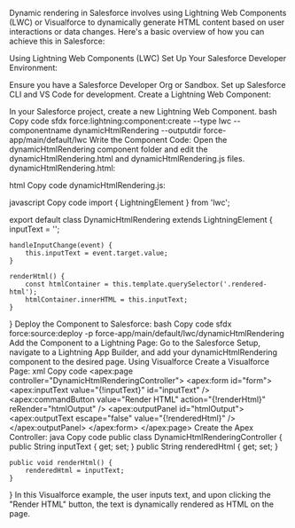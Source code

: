 Dynamic rendering in Salesforce involves using Lightning Web Components (LWC) or Visualforce to dynamically generate HTML content based on user interactions or data changes. Here's a basic overview of how you can achieve this in Salesforce:

Using Lightning Web Components (LWC)
Set Up Your Salesforce Developer Environment:

Ensure you have a Salesforce Developer Org or Sandbox.
Set up Salesforce CLI and VS Code for development.
Create a Lightning Web Component:

In your Salesforce project, create a new Lightning Web Component.
bash
Copy code
sfdx force:lightning:component:create --type lwc --componentname dynamicHtmlRendering --outputdir force-app/main/default/lwc
Write the Component Code:
Open the dynamicHtmlRendering component folder and edit the dynamicHtmlRendering.html and dynamicHtmlRendering.js files.
dynamicHtmlRendering.html:

html
Copy code
<template>
    <lightning-card title="Dynamic HTML Rendering" icon-name="custom:custom63">
        <div class="slds-m-around_medium">
            <lightning-input label="Enter Text" value={inputText} onchange={handleInputChange}></lightning-input>
            <lightning-button label="Render HTML" onclick={renderHtml}></lightning-button>
        </div>
        <div class="slds-m-around_medium">
            <div lwc:dom="manual" class="rendered-html"></div>
        </div>
    </lightning-card>
</template>
dynamicHtmlRendering.js:

javascript
Copy code
import { LightningElement } from 'lwc';

export default class DynamicHtmlRendering extends LightningElement {
    inputText = '';

    handleInputChange(event) {
        this.inputText = event.target.value;
    }

    renderHtml() {
        const htmlContainer = this.template.querySelector('.rendered-html');
        htmlContainer.innerHTML = this.inputText;
    }
}
Deploy the Component to Salesforce:
bash
Copy code
sfdx force:source:deploy -p force-app/main/default/lwc/dynamicHtmlRendering
Add the Component to a Lightning Page:
Go to the Salesforce Setup, navigate to a Lightning App Builder, and add your dynamicHtmlRendering component to the desired page.
Using Visualforce
Create a Visualforce Page:
xml
Copy code
<apex:page controller="DynamicHtmlRenderingController">
    <apex:form id="form">
        <apex:inputText value="{!inputText}" id="inputText" />
        <apex:commandButton value="Render HTML" action="{!renderHtml}" reRender="htmlOutput" />
        <apex:outputPanel id="htmlOutput">
            <apex:outputText escape="false" value="{!renderedHtml}" />
        </apex:outputPanel>
    </apex:form>
</apex:page>
Create the Apex Controller:
java
Copy code
public class DynamicHtmlRenderingController {
    public String inputText { get; set; }
    public String renderedHtml { get; set; }

    public void renderHtml() {
        renderedHtml = inputText;
    }
}
In this Visualforce example, the user inputs text, and upon clicking the "Render HTML" button, the text is dynamically rendered as HTML on the page.
